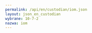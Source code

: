 ```yaml
---
permalink: /api/en/custodian/iom.json
layout: json_en_custodian
wybrane: 10-7-2
nazwa: iom
---
```

